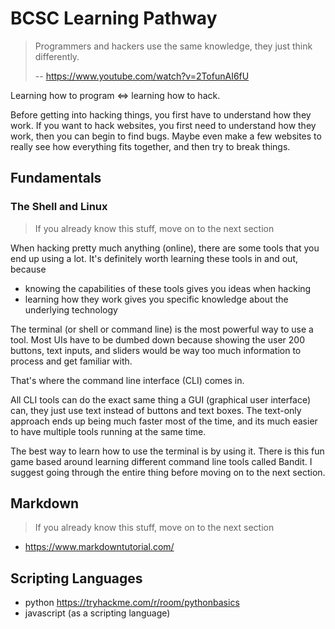 # BCSC Learning Pathway


> Programmers and hackers use the same knowledge, they just think differently.
>
> -- https://www.youtube.com/watch?v=2TofunAI6fU

Learning how to program $\iff$ learning how to hack.

Before getting into hacking things, you first have to understand how they work.
If you want to hack websites, you first need to understand how they work, then you can begin to find bugs.
Maybe even make a few websites to really see how everything fits together, and then try to break things.


## Fundamentals

### The Shell and Linux

> If you already know this stuff, move on to the next section

When hacking pretty much anything (online), there are some tools that you end up using a lot. 
It's definitely worth learning these tools in and out, because
 - knowing the capabilities of these tools gives you ideas when hacking
 - learning how they work gives you specific knowledge about the underlying technology

 The terminal (or shell or command line) is the most powerful way to use a tool. 
 Most UIs have to be dumbed down because showing the user 200 buttons, text inputs, and sliders would be way too much information to process and get familiar with.

That's where the command line interface (CLI) comes in.

All CLI tools can do the exact same thing a GUI (graphical user interface) can, they just use text instead of buttons and text boxes. The text-only approach ends up being much faster most of the time, and its much easier to have multiple tools running at the same time.

<!-- For example, if I wanted to rename a file in a GUI, I would open my file explorer, navigate to where the file is, right click on it, and then type the new name into the input box. -->
<!---->
<!-- For the CLI, I would just type -->
<!---->
<!-- ``` -->
<!-- mv /path/to/old.txt /path/to/new.txt -->
<!-- # or even -->
<!-- mv old.txt new.txt -->
<!-- ``` -->

The best way to learn how to use the terminal is by using it. There is this fun game based around learning different command line tools called Bandit. I suggest going through the entire thing before moving on to the next section.


## Markdown

> If you already know this stuff, move on to the next section

- https://www.markdowntutorial.com/

## Scripting Languages

- python https://tryhackme.com/r/room/pythonbasics
- javascript (as a scripting language)


<!-- ## Fundamental Knowledge -->
<!---->
<!-- - how does the internet work (networking)? -->
<!-- - how do websites work (client-server)? -->
<!---->
<!-- ### Networking -->
<!---->
<!-- - how does the internet work? -->
<!--     - https://www.youtube.com/watch?v=6G14NrjekLQ -->
<!--     - https://www.youtube.com/watch?v=d-zn-wv4Di8 -->
<!--     - https://www.youtube.com/watch?v=VXmvM2QtuMU -->
<!--     - https://tryhackme.com/room/whatisnetworking -->
<!--     - https://tryhackme.com/room/introtolan -->
<!--     - https://tryhackme.com/room/introtonetworking -->
<!---->
<!-- at the end, should be able to explain -->
<!--  - what happens when you type https://google.com into your browser? How does the response get to you? -->
<!--    - DNS -->
<!--    - client-server model -->
<!--    - http requests -->
<!--    - TCP/IP -->
<!--    - routing -->
<!---->
<!-- projects -->
<!--  - sockets in C -->
<!--  - [x] simple http server and client -->
<!--  - [x] port scanner -->
<!--  - network topology mapper -->
<!--  - http framework -->
<!---->
<!---->
<!-- ### Computer Architecture -->
<!---->
<!-- - how does code get executed on your computer -->
<!---->
<!---->
<!-- ## Essential tools / skills -->
<!---->
<!-- - nmap https://tryhackme.com/room/furthernmap -->
<!-- - url fuzzing -->
<!-- - uploading / downloading fills -->
<!-- - spawning reverse shells -->
<!-- - burb / zap -->
<!-- - -->
<!---->
<!-- ## Other -->
<!---->
<!-- - tmux https://tryhackme.com/room/tmuxremux -->
<!-- - (neo)vim ... -->
<!---->
<!---->
<!-- --- -->
<!---->
<!-- Beginner CTFs: -->
<!-- https://tryhackme.com/room/easyctf -->
<!-- https://tryhackme.com/room/rrootme -->
<!-- https://tryhackme.com/room/basicpentestingjt -->
<!---->
<!-- Beginner Educational Rooms: -->
<!-- https://tryhackme.com/room/furthernmap -->
<!-- https://tryhackme.com/room/burpsuitebasics -->
<!-- https://tryhackme.com/room/metasploitintro -->
<!---->
<!-- --- -->
<!---->
<!-- # Tomghost -->
<!---->
<!-- ## What you should know -->
<!---->
<!-- - bash -->
<!-- - nmap -->
<!-- - dirb / dirbuster / gobuster / feroxbuster -->
<!-- - ssh -->
<!-- - john / hashcat / hydra -->
<!-- - linpeas -->
<!-- - https://gtfobins.github.io/gtfobins/zip/ -->
<!-- - https://lolbas-project.github.io/ -->
<!---->
<!-- - CVEs -->
<!-- - exploit db -->
<!-- - how to find POCs for CVEs / exploits OR metasploit -->
<!---->
<!-- ## What you should be able to learn on the fly -->
<!---->
<!-- - pgp / gpg -->
<!-- - java web application architecture -->
<!-- - understand the exploit a bit -->
<!---->
<!-- ## Actual knowledge -->
<!---->
<!-- ... -->
<!---->
<!-- # Binary Exploitation -->
<!---->
<!-- -  gdb, valgrind, and objdump -->
<!---->
<!-- --- -->
<!---->
<!-- - https://learn.cantrill.io/ -->
